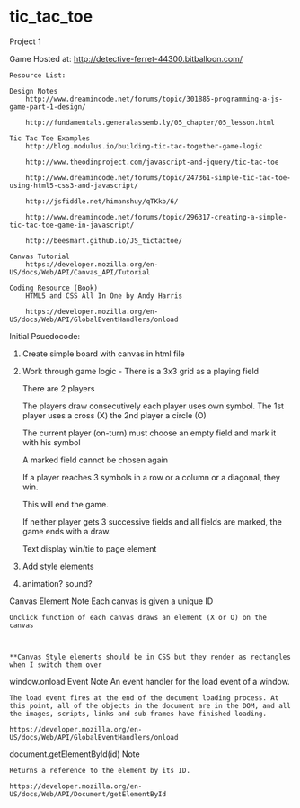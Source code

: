 # tic_tac_toe
Project 1

Game Hosted at:
http://detective-ferret-44300.bitballoon.com/

	Resource List:

	Design Notes
		http://www.dreamincode.net/forums/topic/301885-programming-a-js-game-part-1-design/

		http://fundamentals.generalassemb.ly/05_chapter/05_lesson.html

	Tic Tac Toe Examples
		http://blog.modulus.io/building-tic-tac-together-game-logic

		http://www.theodinproject.com/javascript-and-jquery/tic-tac-toe

		http://www.dreamincode.net/forums/topic/247361-simple-tic-tac-toe-using-html5-css3-and-javascript/

		http://jsfiddle.net/himanshuy/qTKkb/6/

		http://www.dreamincode.net/forums/topic/296317-creating-a-simple-tic-tac-toe-game-in-javascript/

		http://beesmart.github.io/JS_tictactoe/

	Canvas Tutorial
		https://developer.mozilla.org/en-US/docs/Web/API/Canvas_API/Tutorial

	Coding Resource (Book)
		HTML5 and CSS All In One by Andy Harris

		https://developer.mozilla.org/en-US/docs/Web/API/GlobalEventHandlers/onload



Initial Psuedocode:
1. Create simple board with canvas in html file

2. Work through game logic - 
	There is a 3x3 grid as a playing field

	There are 2 players

	The players draw consecutively
	each player uses own symbol. The 1st player uses a cross (X) the 2nd player a circle (O)

	The current player (on-turn) must choose an empty field and mark it with his symbol

	A marked field cannot be chosen again

	If a player reaches 3 symbols in a row or a column or a diagonal, they win. 

	This will end the game.

	If neither player gets 3 successive fields and all fields are marked, the game ends with a draw. 

	Text display win/tie to page element

11. Add style elements

12. animation? sound?

Canvas Element Note
	Each canvas is given a unique ID
	
	Onclick function of each canvas draws an element (X or O) on the canvas



	**Canvas Style elements should be in CSS but they render as rectangles when I switch them over

window.onload Event Note
	An event handler for the load event of a window.

	The load event fires at the end of the document loading process. At this point, all of the objects in the document are in the DOM, and all the images, scripts, links and sub-frames have finished loading.

	https://developer.mozilla.org/en-US/docs/Web/API/GlobalEventHandlers/onload



document.getElementById(id) Note

	Returns a reference to the element by its ID.

	https://developer.mozilla.org/en-US/docs/Web/API/Document/getElementById